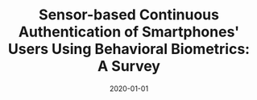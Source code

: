 ---
title: "Sensor-based Continuous Authentication of Smartphones&apos; Users Using Behavioral Biometrics: A Survey"
collection: publications
permalink: /publication/2020-01-01-Sensor-based-Continuous-Authentication-of-Smartphones-Users-Using-Behavioral-Biometrics-A-Survey
date: 2020-01-01
venue: 'CoRR'
paperurl: 'https://arxiv.org/abs/2001.08578'
citation: ' Mohammed Abuhamad,  Ahmed Abusnaina,  DaeHun Nyang,  David Mohaisen, &quot;Sensor-based Continuous Authentication of Smartphones&amp;apos; Users Using Behavioral Biometrics: A Survey.&quot; CoRR, 2020.'
---